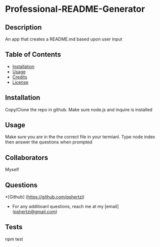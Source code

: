 # Professional-README-Generator
## Description

  An app that creates a README.md based upon user input
  
  ## Table of Contents

  * [Installation](#Installation)
  * [Usage](#usage)
  * [Credits](#credits)
  * [License](#license)
  
  
  ## Installation

  Copy/Clone the repo in github. Make sure node.js and inquire is installed

  ## Usage

  Make sure you are in the the correct file in your termianl. Type node index then answer the questions when prompted

  ## Collaborators

  Myself


  ## Questions
  *[Github] (https://github.com/pshertzi)
  * For any additioanl questions, reach me at my [email] (pshertzi@gmail.com)
  
  ## Tests

  npm test
